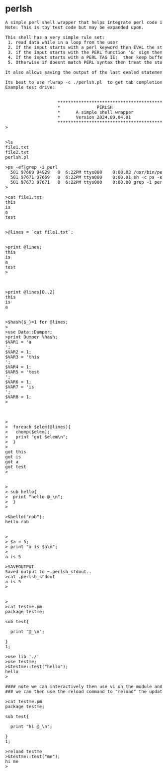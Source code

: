 # perlsh
<pre>
A simple perl shell wrapper that helps integrate perl code into the existing native shell
Note: This is toy test code but may be expanded upon.

This shell has a very simple rule set:
 1. read data while in a loop from the user
 2. If the input starts with a perl keyword then EVAL the statement.
 3. if the input starts with the PERL function '&' sign then Execute the function.
 4. If the input starts with a PERL TAG IE: <PERL> then keep buffering the input until </PERL> end tag is reached and then eval the input as a block of code.
 5. Otherwise if doesnt match PERL syntax then treat the statement as a SHELL statement and run SYSTEM.

It also allows saving the output of the last evaled statement to file and setting SHELL environmental variables.

Its best to use rlwrap -c ./perlsh.pl  to get tab completion and command line history.
Example test drive:


                    ******************************************
                    *              PERLSH                    *
                    *      A simple shell wrapper            *
                    *      Version 2024.09.04.01             *
                    ******************************************
>


>ls
file1.txt
file2.txt
perlsh.pl

>ps -ef|grep -i perl
  501 97669 94929   0  6:22PM ttys000    0:00.03 /usr/bin/perl ./perlsh.pl
  501 97671 97669   0  6:22PM ttys000    0:00.01 sh -c ps -ef|grep -i perl
  501 97673 97671   0  6:22PM ttys000    0:00.00 grep -i perl
> 

>cat file1.txt
this
is
a
test


>@lines = `cat file1.txt`;


>print @lines;
this
is
a
test
>



>print @lines[0..2]
this
is
a


>$hash{$_}=1 for @lines;
>
>use Data::Dumper;
>print Dumper %hash;
$VAR1 = 'a
';
$VAR2 = 1;
$VAR3 = 'this
';
$VAR4 = 1;
$VAR5 = 'test
';
$VAR6 = 1;
$VAR7 = 'is
';
$VAR8 = 1;
>



><perl>
>  foreach $elem(@lines){
>   chomp($elem);
>   print "got $elem\n";
>  }
></perl>
got this
got is
got a
got test
>


><perl>
> sub hello{
>  print "hello @_\n";
>  }
></perl>

>&hello("rob");
hello rob


><perl>
> $a = 5;
> print "a is $a\n";
></perl>
a is 5

>SAVEOUTPUT
Saved output to ~.perlsh_stdout..
>cat .perlsh_stdout
a is 5
>


>
>cat testme.pm
package testme;

sub test{

  print "@_\n";

}
1;

>use lib './'
>use testme;
>&testme::test("hello");
hello
>

#### note we can interactively then use vi on the module and add hi in the function named test.
### we can then use the reload command to "reload" the updated module dynamically

>cat testme.pm
package testme;

sub test{

  print "hi @_\n";

}
1;

>reload testme
>&testme::test("me");
hi me
>


</pre>















